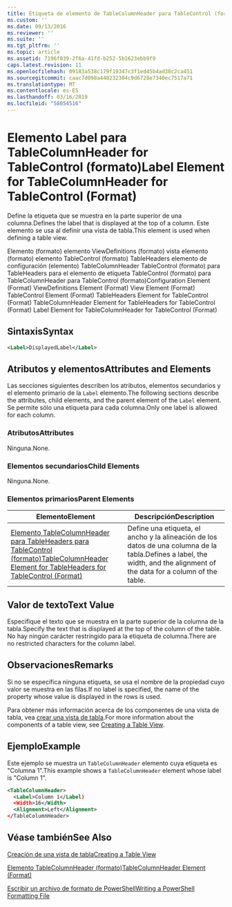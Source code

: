 ```yaml
---
title: Etiqueta de elemento de TableColumnHeader para TableControl (formato) | Microsoft Docs
ms.custom: ''
ms.date: 09/13/2016
ms.reviewer: ''
ms.suite: ''
ms.tgt_pltfrm: ''
ms.topic: article
ms.assetid: 7196f039-2f6a-41fd-b252-5b1623ebb9f9
caps.latest.revision: 11
ms.openlocfilehash: 09183a538c179f19347c3f1ed45b4ad38c2ca451
ms.sourcegitcommit: caac7d098a448232304c9d6728e7340ec7517a71
ms.translationtype: MT
ms.contentlocale: es-ES
ms.lasthandoff: 03/16/2019
ms.locfileid: "58054516"
---
```

# <a name="label-element-for-tablecolumnheader-for-tablecontrol-format"></a><span data-ttu-id="d9526-102">Elemento Label para TableColumnHeader for TableControl (formato)</span><span class="sxs-lookup"><span data-stu-id="d9526-102">Label Element for TableColumnHeader for TableControl (Format)</span></span>

<span data-ttu-id="d9526-103">Define la etiqueta que se muestra en la parte superior de una columna.</span><span class="sxs-lookup"><span data-stu-id="d9526-103">Defines the label that is displayed at the top of a column.</span></span> <span data-ttu-id="d9526-104">Este elemento se usa al definir una vista de tabla.</span><span class="sxs-lookup"><span data-stu-id="d9526-104">This element is used when defining a table view.</span></span>

<span data-ttu-id="d9526-105">Elemento (formato) elemento ViewDefinitions (formato) vista elemento (formato) elemento TableControl (formato) TableHeaders elemento de configuración (elemento) TableColumnHeader TableControl (formato) para TableHeaders para el elemento de etiqueta TableControl (formato) para TableColumnHeader para TableControl (formato)</span><span class="sxs-lookup"><span data-stu-id="d9526-105">Configuration Element (Format) ViewDefinitions Element (Format) View Element (Format) TableControl Element (Format) TableHeaders Element for TableControl (Format) TableColumnHeader Element for TableHeaders for TableControl (Format) Label Element  for TableColumnHeader for TableControl (Format)</span></span>

## <a name="syntax"></a><span data-ttu-id="d9526-106">Sintaxis</span><span class="sxs-lookup"><span data-stu-id="d9526-106">Syntax</span></span>

```xml
<Label>DisplayedLabel</Label>

```

## <a name="attributes-and-elements"></a><span data-ttu-id="d9526-107">Atributos y elementos</span><span class="sxs-lookup"><span data-stu-id="d9526-107">Attributes and Elements</span></span>

<span data-ttu-id="d9526-108">Las secciones siguientes describen los atributos, elementos secundarios y el elemento primario de la `Label` elemento.</span><span class="sxs-lookup"><span data-stu-id="d9526-108">The following sections describe the attributes, child elements, and the parent element of the `Label` element.</span></span> <span data-ttu-id="d9526-109">Se permite sólo una etiqueta para cada columna.</span><span class="sxs-lookup"><span data-stu-id="d9526-109">Only one label is allowed for each column.</span></span>

### <a name="attributes"></a><span data-ttu-id="d9526-110">Atributos</span><span class="sxs-lookup"><span data-stu-id="d9526-110">Attributes</span></span>

<span data-ttu-id="d9526-111">Ninguna.</span><span class="sxs-lookup"><span data-stu-id="d9526-111">None.</span></span>

### <a name="child-elements"></a><span data-ttu-id="d9526-112">Elementos secundarios</span><span class="sxs-lookup"><span data-stu-id="d9526-112">Child Elements</span></span>

<span data-ttu-id="d9526-113">Ninguna.</span><span class="sxs-lookup"><span data-stu-id="d9526-113">None.</span></span>

### <a name="parent-elements"></a><span data-ttu-id="d9526-114">Elementos primarios</span><span class="sxs-lookup"><span data-stu-id="d9526-114">Parent Elements</span></span>

|<span data-ttu-id="d9526-115">Elemento</span><span class="sxs-lookup"><span data-stu-id="d9526-115">Element</span></span>|<span data-ttu-id="d9526-116">Descripción</span><span class="sxs-lookup"><span data-stu-id="d9526-116">Description</span></span>|
|-------------|-----------------|
|[<span data-ttu-id="d9526-117">Elemento TableColumnHeader para TableHeaders para TableControl (formato)</span><span class="sxs-lookup"><span data-stu-id="d9526-117">TableColumnHeader Element for TableHeaders for TableControl  (Format)</span></span>](./tablecolumnheader-element-format.md)|<span data-ttu-id="d9526-118">Define una etiqueta, el ancho y la alineación de los datos de una columna de la tabla.</span><span class="sxs-lookup"><span data-stu-id="d9526-118">Defines a label, the width, and the alignment of the data for a column of the table.</span></span>|

## <a name="text-value"></a><span data-ttu-id="d9526-119">Valor de texto</span><span class="sxs-lookup"><span data-stu-id="d9526-119">Text Value</span></span>

<span data-ttu-id="d9526-120">Especifique el texto que se muestra en la parte superior de la columna de la tabla.</span><span class="sxs-lookup"><span data-stu-id="d9526-120">Specify the text that is displayed at the top of the column of the table.</span></span> <span data-ttu-id="d9526-121">No hay ningún carácter restringido para la etiqueta de columna.</span><span class="sxs-lookup"><span data-stu-id="d9526-121">There are no restricted characters for the column label.</span></span>

## <a name="remarks"></a><span data-ttu-id="d9526-122">Observaciones</span><span class="sxs-lookup"><span data-stu-id="d9526-122">Remarks</span></span>

<span data-ttu-id="d9526-123">Si no se especifica ninguna etiqueta, se usa el nombre de la propiedad cuyo valor se muestra en las filas.</span><span class="sxs-lookup"><span data-stu-id="d9526-123">If no label is specified, the name of the property whose value is displayed in the rows is used.</span></span>

<span data-ttu-id="d9526-124">Para obtener más información acerca de los componentes de una vista de tabla, vea [crear una vista de tabla](./creating-a-table-view.md).</span><span class="sxs-lookup"><span data-stu-id="d9526-124">For more information about the components of a table view, see [Creating a Table View](./creating-a-table-view.md).</span></span>

## <a name="example"></a><span data-ttu-id="d9526-125">Ejemplo</span><span class="sxs-lookup"><span data-stu-id="d9526-125">Example</span></span>

<span data-ttu-id="d9526-126">Este ejemplo se muestra un `TableColumnHeader` elemento cuya etiqueta es "Columna 1".</span><span class="sxs-lookup"><span data-stu-id="d9526-126">This example shows a `TableColumnHeader` element whose label is "Column 1".</span></span>

```xml
<TableColumnHeader>
  <Label>Column 1</Label)
  <Width>16</Width>
  <Alignment>Left</Alignment>
</TableColumnHeader>
```

## <a name="see-also"></a><span data-ttu-id="d9526-127">Véase también</span><span class="sxs-lookup"><span data-stu-id="d9526-127">See Also</span></span>

[<span data-ttu-id="d9526-128">Creación de una vista de tabla</span><span class="sxs-lookup"><span data-stu-id="d9526-128">Creating a Table View</span></span>](./creating-a-table-view.md)

[<span data-ttu-id="d9526-129">Elemento TableColumnHeader (formato)</span><span class="sxs-lookup"><span data-stu-id="d9526-129">TableColumnHeader Element (Format)</span></span>](./tablecolumnheader-element-format.md)

[<span data-ttu-id="d9526-130">Escribir un archivo de formato de PowerShell</span><span class="sxs-lookup"><span data-stu-id="d9526-130">Writing a PowerShell Formatting File</span></span>](./writing-a-powershell-formatting-file.md)
